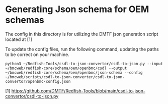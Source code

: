 # Generating Json schema for OEM schemas

The config in this directory is for utilizing the DMTF json generation script
located at [1]

To update the config files, run the following command, updating the paths to be
correct on your machine.

```
python3 ~/Redfish-Tools/csdl-to-json-convertor/csdl-to-json.py --input ~/bmcweb/redfish-core/schema/oem/openbmc/csdl --output ~/bmcweb/redfish-core/schema/oem/openbmc/json-schema --config ~/bmcweb/scripts/csdl-to-json-converter/csdl-to-json-convertor/openbmc-config.json
```

[1]
https://github.com/DMTF/Redfish-Tools/blob/main/csdl-to-json-convertor/csdl-to-json.py
